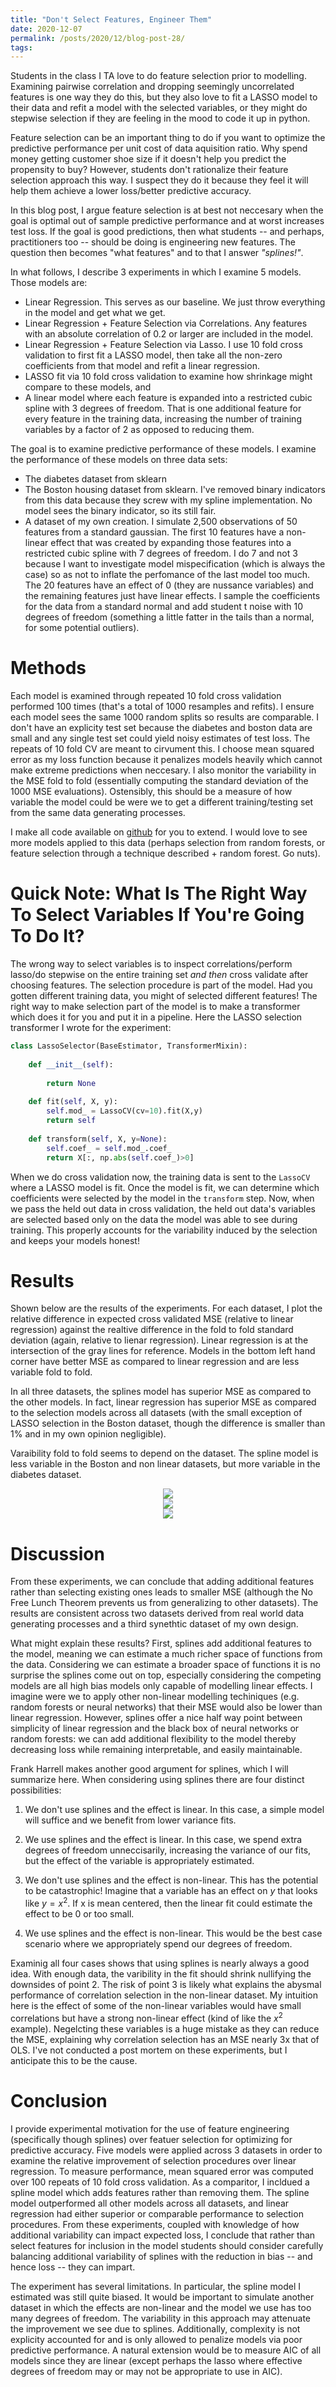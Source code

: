 ```yaml
---
title: "Don't Select Features, Engineer Them"
date: 2020-12-07
permalink: /posts/2020/12/blog-post-28/
tags:
---
```


Students in the class I TA love to do feature selection prior to modelling.  Examining pairwise correlation and dropping seemingly uncorrelated features is one way they do this, but they also love to fit a LASSO model to their data and refit a model with the selected variables, or they might do stepwise selection if they are feeling in the mood to code it up in python.

Feature selection can be an important thing to do if you want to optimize the predictive performance per unit cost of data aquisition ratio.  Why spend money getting customer shoe size if it doesn't help you predict the propensity to buy?  However, students don't rationalize their feature selection approach this way.  I suspect they do it because they feel it will help them achieve a lower loss/better predictive accuracy.

In this blog post, I argue feature selection is at best not neccesary when the goal is optimal out of sample predictive performance and at worst increases test loss.  If the goal is good predictions, then what students -- and perhaps, practitioners too -- should be doing is engineering new features.  The question then becomes "what features" and to that I answer *"splines!"*.

In what follows, I describe 3 experiments in which I examine 5 models.  Those models are:

* Linear Regression.  This serves as our baseline.  We just throw everything in the model and get what we get.
* Linear Regression + Feature Selection via Correlations.  Any features with an absolute correlation of 0.2 or larger are included in the model.
* Linear Regression + Feature Selection via Lasso.  I use 10 fold cross validation to first fit a LASSO model, then take all the non-zero coefficients from that model and refit a linear regression.
* LASSO fit via 10 fold cross validation to examine how shrinkage might compare to these models, and
* A linear model where each feature is expanded into a restricted cubic spline with 3 degrees of freedom.  That is one additional feature for every feature in the training data, increasing the number of training variables by a factor of 2 as opposed to reducing them.

The goal is to examine predictive performance of these models.  I examine the performance of these models on three data sets:

*  The diabetes dataset from sklearn
*  The Boston housing dataset from sklearn.  I've removed binary indicators from this data because they screw with my spline implementation.  No model sees the binary indicator, so its still fair.
*  A dataset of my own creation.  I simulate 2,500 observations of 50 features from a standard gaussian.  The first 10 features have a non-linear effect that was created by expanding those features into a restricted cubic spline with 7 degrees of freedom.  I do 7 and not 3 because I want to investigate model mispecification (which is always the case) so as not to inflate the perfomance of the last model too much.  The 20 features have an effect of 0 (they are nussance variables) and the remaining features just have linear effects.  I sample the coefficients for the data from a standard normal and add student t noise with 10 degrees of freedom (something a little fatter in the tails than a normal, for some potential outliers).

# Methods

Each model is examined through repeated 10 fold cross validation performed 100 times (that's a total of 1000 resamples and refits). I ensure each model sees the same 1000 random splits so results are comparable.  I don't have an explicity test set because the diabetes and boston data are small and any single test set could yield noisy estimates of test loss.  The repeats of 10 fold CV are meant to cirvument this. I choose mean squared error as my loss function because it penalizes models heavily which cannot make extreme predictions when neccesary.  I also monitor the variability in the MSE fold to fold (essentially computing the standard deviation of the 1000 MSE evaluations).  Ostensibly, this should be a measure of how variable the model could be were we to get a different training/testing set from the same data generating processes.

I make all code available on [github](https://github.com/Dpananos/FeatureSelectionSimulation) for you to extend.  I would love to see more models applied to this data (perhaps selection from random forests, or feature selection through a technique described + random forest.  Go nuts).

# Quick Note:  What Is The Right Way To Select Variables If You're Going To Do It?

The wrong way to select variables is to inspect correlations/perform lasso/do stepwise on the entire training set *and then* cross validate after choosing features.  The selection procedure is part of the model.  Had you gotten different training data, you might of selected different features!  The right way to make selection part of the model is to make a transformer which does it for you and put it in a pipeline.  Here the LASSO selection transformer I wrote for the experiment:

```python
class LassoSelector(BaseEstimator, TransformerMixin):
    
    def __init__(self):
        
        return None
        
    def fit(self, X, y):
        self.mod_ = LassoCV(cv=10).fit(X,y)
        return self
    
    def transform(self, X, y=None):
        self.coef_ = self.mod_.coef_
        return X[:, np.abs(self.coef_)>0]
```

When we do cross validation now, the training data is sent to the `LassoCV` where a LASSO model is fit.  Once the model is fit, we can determine which coefficients were selected by the model in the `transform` step.  Now, when we pass the held out data in cross validation, the held out data's variables are selected based only on the data the model was able to see during training.  This properly accounts for the variability induced by the selection and keeps your models honest!

# Results

Shown below are the results of the experiments.  For each dataset, I plot the relative difference in expected cross validated MSE (relative to linear regression) against the realtive difference in the fold to fold standard deviation (again, relative to lienar regression).  Linear regression is at the intersection of the gray lines for reference.  Models in the bottom left hand corner have better MSE as compared to linear regression and are less variable fold to fold.

In all three datasets, the splines model has superior MSE as compared to the other models.  In fact, linear regression has superior MSE as compared to the selection models across all datasets (with the small exception of LASSO selection in the Boston dataset, though the difference is smaller than 1% and in my own opinion negligible).

Varaibility fold to fold seems to depend on the dataset.  The spline model is less variable in the Boston and non linear datasets, but more variable in the diabetes dataset. 

<div style="text-align:center"><img src ="/images/blog/diabetes.png" /></div>
<div style="text-align:center"><img src ="/images/blog/boston.png" /></div>
<div style="text-align:center"><img src ="/images/blog/nonlinear.png" /></div>


# Discussion

From these experiments, we can conclude that adding additional features rather than selecting existing ones leads to smaller MSE (although the No Free Lunch Theorem prevents us from generalizing to other datasets).  The results are consistent across two datasets derived from real world data generating processes and a third synethtic dataset of my own design.

What might explain these results?  First, splines add additional features to the model, meaning we can estimate a much richer space of functions from the data.  Considering we can estimate a broader space of functions it is no surprise the splines come out on top, especially considering the competing models are all high bias models only capable of modelling linear effects.  I imagine were we to apply other non-linear modelling techiniques (e.g. random forests or neural networks) that their MSE would also be lower than linear regression.  However, splines offer a nice half way point between simplicity of linear regression and the black box of neural networks or random forests: we can add additional flexibility to the model thereby decreasing loss while remaining interpretable, and easily maintainable.

Frank Harrell makes another good argument for splines, which I will summarize here.  When considering using splines there are four distinct possibilities:

1) We don't use splines and the effect is linear.  In this case, a simple model will suffice and we benefit from lower variance fits.

2) We use splines and the effect is linear.  In this case, we spend extra degrees of freedom unneccisarily, increasing the variance of our fits, but the effect of the variable is appropriately estimated.

3) We don't use splines and the effect is non-linear.  This has the potential to be catastrophic!  Imagine that a variable has an effect on $y$ that looks like $y = x^2$.  If x is mean centered, then the linear fit could estimate the effect to be 0 or too small.  

4) We use splines and the effect is non-linear.  This would be the best case scenario where we appropriately spend our degrees of freedom.

Examinig all four cases shows that using splines is nearly always a good idea.  With enough data, the varibility in the fit should shrink nullifying the downsides of point 2.  The risk of point 3 is likely what explains the abysmal performance of correlation selection in the non-linear dataset.  My intuition here is the effect of some of the non-linear variables would have small correlations but have a strong non-linear effect (kind of like the $x^2$ example).  Negelcting these variables is a huge mistake as they can reduce the MSE, explaining why correlation selection has an MSE nearly 3x that of OLS. I've not conducted a post mortem on these experiments, but I anticipate this to be the cause.

# Conclusion

I provide experimental motivation for the use of feature engineering (specifically though splines) over featuer selection for optimizing for predictive accuracy.  Five models were applied across 3 datasets in order to examine the relative improvement of selection procedures over linear regression. To measure performance, mean squared error was computed over 100 repeats of 10 fold cross validation.  As a comparitor, I incldued a spline model which adds features rather than removing them.  The spline model outperformed all other models across all datasets, and linear regression had either superior or comparable performance to selection procedures.  From these experiments, coupled with knowledge of how additional variability can impact expected loss, I conclude that rather than select features for inclusion in the model students should consider carefully balancing additional variability of splines with the reduction in bias -- and hence loss -- they can impart.

The experiment has several limitations.  In particular, the spline model I estimated was still quite biased.  It would be important to simulate another dataset in which the effects are non-linear and the model we use has too many degrees of freedom. The variability in this approach may attenuate the improvement we see due to splines. Additionally, complexity is not explicity accounted for and is only allowed to penalize models via poor predictive performance.  A natural extension would be to measure AIC of all models since they are linear (except perhaps the lasso where effective degrees of freedom may or may not be appropriate to use in AIC).